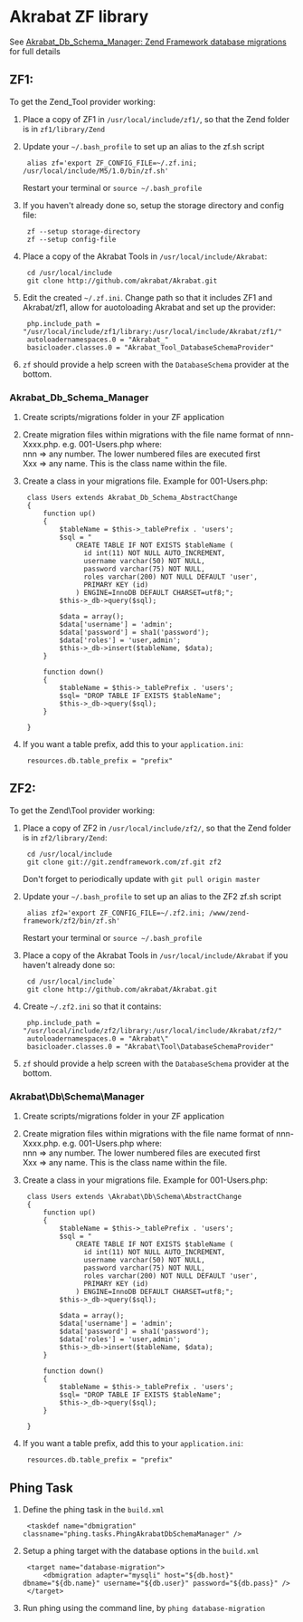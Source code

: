 # Akrabat ZF library

See [Akrabat_Db_Schema_Manager: Zend Framework database migrations](http://akrabat.com/zend-framework/akrabat_db_schema_manager-zend-framework-database-migrations/) for full details

## ZF1:

To get the Zend_Tool provider working:

1. Place a copy of ZF1 in `/usr/local/include/zf1/`, so that the Zend folder is in `zf1/library/Zend`
2. Update your `~/.bash_profile` to set up an alias to the zf.sh script

        alias zf='export ZF_CONFIG_FILE=~/.zf.ini; /usr/local/include/M5/1.0/bin/zf.sh'
    
   Restart your terminal or `source ~/.bash_profile`
3. If you haven't already done so, setup the storage directory and config file:
    
        zf --setup storage-directory
        zf --setup config-file
        
4. Place a copy of the Akrabat Tools in `/usr/local/include/Akrabat`:
        
        cd /usr/local/include
        git clone http://github.com/akrabat/Akrabat.git
        
5. Edit the created `~/.zf.ini`. Change path so that it includes ZF1 and Akrabat/zf1, allow for auotoloading Akrabat and set up the provider:
    
        php.include_path = "/usr/local/include/zf1/library:/usr/local/include/Akrabat/zf1/"
        autoloadernamespaces.0 = "Akrabat_"
        basicloader.classes.0 = "Akrabat_Tool_DatabaseSchemaProvider"

6. `zf` should provide a help screen with the `DatabaseSchema` provider at the bottom.

### Akrabat_Db_Schema_Manager

1. Create scripts/migrations folder in your ZF application
2. Create migration files within migrations with the file name format of nnn-Xxxx.php. e.g. 001-Users.php
    where:  
       nnn => any number. The lower numbered files are executed first  
       Xxx => any name. This is the class name within the file.

3. Create a class in your migrations file. Example for 001-Users.php:
    
        class Users extends Akrabat_Db_Schema_AbstractChange 
        {
            function up()
            {
                $tableName = $this->_tablePrefix . 'users';
                $sql = "
                    CREATE TABLE IF NOT EXISTS $tableName (
                      id int(11) NOT NULL AUTO_INCREMENT,
                      username varchar(50) NOT NULL,
                      password varchar(75) NOT NULL,
                      roles varchar(200) NOT NULL DEFAULT 'user',
                      PRIMARY KEY (id)
                    ) ENGINE=InnoDB DEFAULT CHARSET=utf8;";
                $this->_db->query($sql);
        
                $data = array();
                $data['username'] = 'admin';
                $data['password'] = sha1('password');
                $data['roles'] = 'user,admin';
                $this->_db->insert($tableName, $data);
            }
            
            function down()
            {
                $tableName = $this->_tablePrefix . 'users';
                $sql= "DROP TABLE IF EXISTS $tableName";
                $this->_db->query($sql);
            }
        
        }
        
4. If you want a table prefix, add this to your `application.ini`:

        resources.db.table_prefix = "prefix"



## ZF2:

To get the Zend\Tool provider working:

1. Place a copy of ZF2 in `/usr/local/include/zf2/`, so that the Zend folder is in `zf2/library/Zend`:
    
        cd /usr/local/include
        git clone git://git.zendframework.com/zf.git zf2
    
    Don't forget to periodically update with `git pull origin master`
2. Update your `~/.bash_profile` to set up an alias to the ZF2 zf.sh script

        alias zf2='export ZF_CONFIG_FILE=~/.zf2.ini; /www/zend-framework/zf2/bin/zf.sh'
    
    Restart your terminal or `source ~/.bash_profile`
4. Place a copy of the Akrabat Tools in `/usr/local/include/Akrabat` if you haven't already done so:
        
        cd /usr/local/include`
        git clone http://github.com/akrabat/Akrabat.git

5. Create `~/.zf2.ini` so that it contains:

        php.include_path = "/usr/local/include/zf2/library:/usr/local/include/Akrabat/zf2/"
        autoloadernamespaces.0 = "Akrabat\"
        basicloader.classes.0 = "Akrabat\Tool\DatabaseSchemaProvider"

6. `zf` should provide a help screen with the `DatabaseSchema` provider at the bottom.


### Akrabat\Db\Schema\Manager

1. Create scripts/migrations folder in your ZF application
2. Create migration files within migrations with the file name format of nnn-Xxxx.php. e.g. 001-Users.php
    where:  
       nnn => any number. The lower numbered files are executed first  
       Xxx => any name. This is the class name within the file.

3. Create a class in your migrations file. Example for 001-Users.php:
    
        class Users extends \Akrabat\Db\Schema\AbstractChange 
        {
            function up()
            {
                $tableName = $this->_tablePrefix . 'users';
                $sql = "
                    CREATE TABLE IF NOT EXISTS $tableName (
                      id int(11) NOT NULL AUTO_INCREMENT,
                      username varchar(50) NOT NULL,
                      password varchar(75) NOT NULL,
                      roles varchar(200) NOT NULL DEFAULT 'user',
                      PRIMARY KEY (id)
                    ) ENGINE=InnoDB DEFAULT CHARSET=utf8;";
                $this->_db->query($sql);
        
                $data = array();
                $data['username'] = 'admin';
                $data['password'] = sha1('password');
                $data['roles'] = 'user,admin';
                $this->_db->insert($tableName, $data);
            }
            
            function down()
            {
                $tableName = $this->_tablePrefix . 'users';
                $sql= "DROP TABLE IF EXISTS $tableName";
                $this->_db->query($sql);
            }
        
        }
        
4. If you want a table prefix, add this to your `application.ini`:

        resources.db.table_prefix = "prefix"
        
        
## Phing Task

1. Define the phing task in the `build.xml`

        <taskdef name="dbmigration" classname="phing.tasks.PhingAkrabatDbSchemaManager" />
        
2. Setup a phing target with the database options in the `build.xml`
 
        <target name="database-migration">
        	<dbmigration adapter="mysqli" host="${db.host}" dbname="${db.name}" username="${db.user}" password="${db.pass}" />
		</target>

3. Run phing using the command line, by `phing database-migration`
